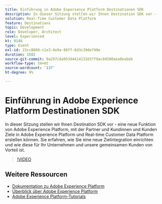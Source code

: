 ```yaml
---
title: Einführung in Adobe Experience Platform Destinationen SDK
description: In dieser Sitzung stellen wir Ihnen Destination SDK vor - eine neue Funktion von Adobe Experience Platform, mit der Partner und Kundinnen und Kunden Ziele in Adobe Experience Platform und Real-time Customer Data Platform erstellen können. Sie erfahren, wie Sie eine neue Zielintegration einrichten und wie diese für Ihr Unternehmen und unsere gemeinsamen Kunden von Vorteil ist.
solution: Real-Time Customer Data Platform
feature: Destinations
topic: Development
role: Developer, Architect
level: Experienced
kt: 9146
type: Event
exl-id: 23cc8860-c1e3-4e9a-96ff-8d3c39de749e
duration: 1582
source-git-commit: 9a297cda953d4414131657f9ac84580aea0eabeb
workflow-type: tm+mt
source-wordcount: '137'
ht-degree: 9%

---
```


# Einführung in Adobe Experience Platform Destinationen SDK

In dieser Sitzung stellen wir Ihnen Destination SDK vor - eine neue Funktion von Adobe Experience Platform, mit der Partner und Kundinnen und Kunden Ziele in Adobe Experience Platform und Real-time Customer Data Platform erstellen können. Sie erfahren, wie Sie eine neue Zielintegration einrichten und wie diese für Ihr Unternehmen und unsere gemeinsamen Kunden von Vorteil ist.


>[!VIDEO](https://video.tv.adobe.com/v/337583/?quality=12&learn=on&hidetitle=true)

## Weitere Ressourcen

- [Dokumentation zu Adobe Experience Platform](https://experienceleague.adobe.com/docs/experience-platform.html?lang=de)
- [Überblick über Adobe Experience Platform](https://experienceleague.adobe.com/docs/experience-platform/landing/home.html?lang=de)
- [Adobe Experience Platform-Tutorials](https://experienceleague.adobe.com/docs/platform-learn/tutorials/overview.html?lang=de)
